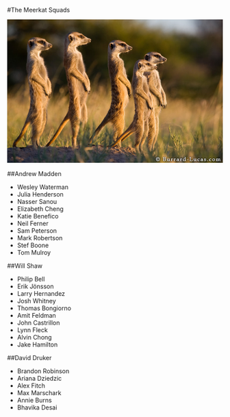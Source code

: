 #The Meerkat Squads

![Meerkat Group](meerkat_family.jpg)

##Andrew Madden
-  Wesley Waterman
-  Julia Henderson
-  Nasser Sanou
-  Elizabeth Cheng
-  Katie Benefico
-  Neil Ferner
-  Sam Peterson
-  Mark Robertson
-  Stef Boone
-  Tom Mulroy

##Will Shaw
-  Philip Bell
-  Erik Jönsson
-  Larry Hernandez
-  Josh Whitney
-  Thomas Bongiorno
-  Amit Feldman
-  John Castrillon
-  Lynn Fleck
-  Alvin Chong
-  Jake Hamilton

##David Druker
-  Brandon Robinson
-  Ariana Dziedzic
-  Alex Fitch
-  Max Marschark
-  Annie Burns
-  Bhavika Desai